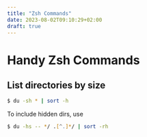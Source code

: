 ```yaml
---
title: "Zsh Commands"
date: 2023-08-02T09:10:29+02:00
draft: true
---
```


# Handy Zsh Commands

## List directories by size

```zsh
$ du -sh * | sort -h
```

To include hidden dirs, use

```zsh
$ du -hs -- */ .[^.]*/ | sort -rh
```

